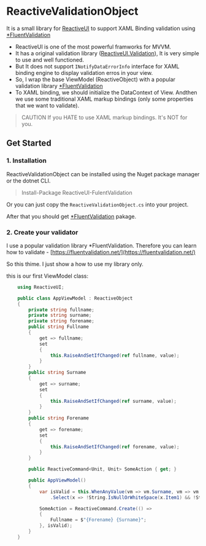# ReactiveValidationObject

It is a small library for [ReactiveUI](https://reactiveui.net/) to support XAML Binding validation using [\*FluentValidation](https://fluentvalidation.net/)

- ReactiveUI is one of the most powerful framworks for MVVM.
- It has a original validation library ([ReactiveUI.Validation](https://reactiveui.net/docs/handbook/user-input-validation/)), It is very simple to use and well functioned.
- But It does not support `INotifyDataErrorInfo` interface for XAML binding engine to display validation erros in your view.
- So, I wrap the base ViewModel (ReactiveObject) with a popular validation library [\*FluentValidation](https://fluentvalidation.net/)
- To XAML binding, we should initialize the DataContext of View. Andthen we use some traditional XAML markup bindings (only some properties that we want to validate).

> CAUTION
> If you HATE to use XAML markup bindings. It's NOT for you.

## Get Started

### 1. Installation

ReactiveValidationObject can be installed using the Nuget package manager or the dotnet CLI.

> Install-Package ReactiveUI-FulentValidation

Or you can just copy the `ReactiveValidationObject.cs` into your project.

After that you should get [\*FluentValidation](https://fluentvalidation.net/) pakage.

### 2. Create your validator

I use a popular validation library \*FluentValidation. Therefore you can learn how to validate - [https://fluentvalidation.net/](https://fluentvalidation.net/)

So this thime. I just show a how to use my library only.

this is our first ViewModel class:

```csharp
    using ReactiveUI;

    public class AppViewModel : ReactiveObject
    {
        private string fullname;
        private string surname;
        private string forename;
        public string Fullname
        {
            get => fullname;
            set
            {
                this.RaiseAndSetIfChanged(ref fullname, value);
            }
        }
        public string Surname
        {
            get => surname;
            set
            {
                this.RaiseAndSetIfChanged(ref surname, value);
            }
        }
        public string Forename
        {
            get => forename;
            set
            {
                this.RaiseAndSetIfChanged(ref forename, value);
            }
        }

        public ReactiveCommand<Unit, Unit> SomeAction { get; }

        public AppViewModel()
        {
            var isValid = this.WhenAnyValue(vm => vm.Surname, vm => vm.Forename)
                .Select(x => !String.IsNullOrWhiteSpace(x.Item1) && !String.IsNullOrWhiteSpace(x.Item2));

            SomeAction = ReactiveCommand.Create(() =>
            {
                Fullname = $"{Forename} {Surname}";
            }, isValid);
        }
    }
```
